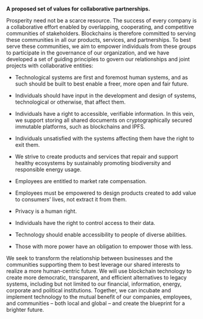 <b> A proposed set of values for collaborative partnerships. </b>


Prosperity need not be a scarce resource. The success of every company is a collaborative effort enabled by overlapping,
cooperating, and competitive communities of stakeholders. Blockchains is
therefore committed to serving these communities in all our products, services,
and partnerships. To best serve these communities, we aim to empower individuals
from these groups to participate in the governance of our organization, and we
have developed a set of guiding principles to govern our relationships and joint
projects with collaborative entities:

-   Technological systems are first and foremost human systems, and as such
    should be built to best enable a freer, more open and fair future.

-   Individuals should have input in the development and design of systems, technological or
    otherwise, that affect them.

-   Individuals have a right to accessible, verifiable information. In this
    vein, we support storing all shared documents on cryptographically secured
    immutable platforms, such as blockchains and IPFS.

-   Individuals unsatisfied with the systems affecting them have the right to
    exit them.

-   We strive to create products and services that repair and support healthy
    ecosystems by sustainably promoting biodiversity and responsible energy
    usage.

-   Employees are entitled to market rate compensation.

-   Employees must be empowered to design products created to add value to
    consumers’ lives, not extract it from them.

-   Privacy is a human right.

-   Individuals have the right to control access to their data.

-   Technology should enable accessibility to people of diverse abilities.

-   Those with more power have an obligation to empower those with less.


We seek to transform the relationship between businesses and the communities
supporting them to best leverage our shared interests to realize a more
human-centric future. We will use blockchain technology to create more
democratic, transparent, and efficient alternatives to legacy systems, including
but not limited to our financial, information, energy, corporate and political
institutions. Together, we can incubate and implement technology to the mutual
benefit of our companies, employees, and communities – both local and global –
and create the blueprint for a brighter future.
